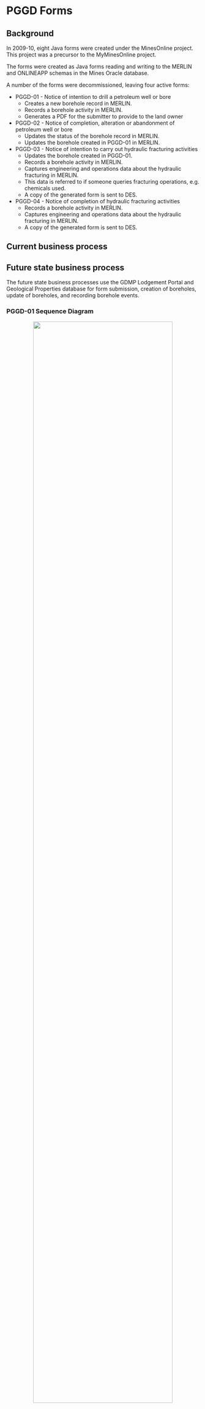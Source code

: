 # PGGD Forms

## Background

In 2009-10, eight Java forms were created under the MinesOnline project. This project was a precursor to the MyMinesOnline project.

The forms were created as Java forms reading and writing to the MERLIN and ONLINEAPP schemas in the Mines Oracle database.

A number of the forms were decommissioned, leaving four active forms:

* PGGD-01 - Notice of intention to drill a petroleum well or bore
  * Creates a new borehole record in MERLIN.  
  * Records a borehole activity in MERLIN.
  * Generates a PDF for the submitter to provide to the land owner  
* PGGD-02 - Notice of completion, alteration or abandonment of petroleum well or bore
  * Updates the status of the borehole record in MERLIN.  
  * Updates the borehole created in PGGD-01 in MERLIN.  
* PGGD-03 - Notice of intention to carry out hydraulic fracturing activities  
  * Updates the borehole created in PGGD-01.  
  * Records a borehole activity in MERLIN.  
  * Captures engineering and operations data about the hydraulic fracturing in MERLIN.  
  * This data is referred to if someone queries fracturing operations, e.g. chemicals used.  
  * A copy of the generated form is sent to DES.  
* PGGD-04 - Notice of completion of hydraulic fracturing activities
  * Records a borehole activity in MERLIN.
  * Captures engineering and operations data about the hydraulic fracturing in MERLIN.  
  * A copy of the generated form is sent to DES.  

## Current business process

## Future state business process

The future state business processes use the GDMP Lodgement Portal and Geological Properties database for form submission, creation of boreholes, update of boreholes, and recording borehole events.

### PGGD-01 Sequence Diagram

<p align="center">
<img src="https://github.com/geological-survey-of-queensland/gsq-lodgement-portal/blob/master/images/Sequence-Diagram-PGGD-01.png" width="85%"><br>
Figure 1: PGGD-01 sequence diagram</p>

#### To-be PGGD-01 business process

1. The operator will use the **Notice of intention to drill a well or bore** Word template (or their own template) to enter the details currently entered into the existing PGGD-01 form.  
    a. This notice is given to the landholder by the operator.  
    b. The operator will provide a copy of the completed template to the department.  
1. The operator completes the new Lodgement Portal PGGD-01 online form and attaches the **Notice of intention**.
1. On submission, a new borehole is created in the Geological Properties database using the data submitted in the PGGD-01 form. The status is set to **Proposed**.
1. An email is sent to the submitter acknowledging the submission. This email contains the **Borehole PID** and instructions for how to use this PID as the unique identifier for the later form submissions.
1. The following business rules are applied:  
    a. The Well Name must be unique, i.e. not in Geoproperties DB.  
    b. The Estimated Commencement Date must be 10 business days after today.  

### PGGD-02 Sequence Diagram

<p align="center">
<img src="https://github.com/geological-survey-of-queensland/gsq-lodgement-portal/blob/master/images/Sequence-Diagram-PGGD-02.png" width="85%"><br>
Figure 2: PGGD-02 sequence diagram</p>

#### To-be PGGD-02 business process

1. The operator will use the **Notice of completion, alteration or abandonment of a well or bore** Word template (or their own template) to enter the details currently entered into the existing PGGD-02 form.  
    a. This notice is given to the landholder by the operator.  
    b. The operator will provide a copy of the completed template to the department.  
1. The operator completes the new Lodgement Portal PGGD-02 online form and attaches the **Notice of completion**.
1. . A new ‘Status’ and ‘Status Event’ with a ‘Start Date’ and ‘End Date’ will be created in the ‘Status History’ table.

If Notice type ( selected on the form) = Completion or Cased and Suspended then the form displays Drill start date and Rig release date; if Notice type = Alteration Abandonment, Water Observation Borehole, Water Supply Borehole and Producing Hydrocarbons then the form displays Activity start date and Activity end date.
If Notice type = Never Drilled then do not display any dates
If Notice type = Not Drilled then create new Status = Never Used and Status Event = Never Drilled and Status Start Date = Date of lodgement of form.
If Notice type = Cased and Suspended then create new Status = Cased and Suspended and Status Event = Cased & Suspended and Status Start Date = Rig Release Date.
If Notice type = Water Observation Borehole then create new Status = Monitoring and Status Event = Conversion to Water Observation Borehole and Status Start Date = Activity End Date
If Notice type = Water Supply Borehole then create new Status = Water Supply and Status Event = Converted to Water Supply Borehole and Status Start Date = Activity End Date
If Notice Type = Producing Hydrocarbons then create new Status = On Production and Status Event = Producing Hydrocarbons.  Status Start Date = Activity Start Date and Status End Date = Activity End Date.
Drill start date links to Drill Start Date in Boreholes
Rig release date links to Rig Release Date in Boreholes
Activity start date links to Status Start Date in Boreholes as below
Activity end date links to Status End Date in Boreholes as below
If Notice type = Completion, then new Status must be created with Status = Completed, and Status Event = Completion.  Status Start Date is Rig Release date
If Notice type = Alteration, date fields are Activity start date and Activity end date
If Notice type = Alteration, then need to create a new Status = Previous Status, Status Event = Alteration and Activity start date links to Status Start Date and Activity end date links to Status End Date.
If Notice type = Abandonment, date fields are Activity start date and Activity end data
If Notice type = Abandonment, then create a new Status = Capped and Abandoned with Status Event = Abandonment and Activity start date links to Status Start Date and Activity end date links to Status End Date.
1. An email is sent to the submitter acknowledging the submission. This email contains the **Borehole PID** and instructions for how to use this PID as the unique identifier.

### PGGD-03 Sequence Diagram

<p align="center">
<img src="https://github.com/geological-survey-of-queensland/gsq-lodgement-portal/blob/master/images/Sequence-Diagram-PGGD-03.png" width="85%"><br>
Figure 3: PGGD-03 sequence diagram</p>

#### To-be PGGD-03 business process

1. The operator will use the **Notice of intention to carry out hydraulic fracturing activities** Word template (or their own template) to enter the details currently entered into the existing PGGD-01 form.  
    a. This notice is given to the landholder by the operator.  
    b. The operator will provide a copy of the completed template to the department.  
1. The operator completes the new Lodgement Portal PGGD-03 online form and attaches the **Notice of intention**.
1. On form submission, a new borehole status event **Hydraulic fracturing on notice** is created in the Geological Properties database table **Borehole_status**. The status_start_date is set to the **Estimated commencement date** captured in the form and status_end_date is set to the **Estimated completion date** captured in the form.
1. An email is sent to the submitter acknowledging the form submission.

### PGGD-04 Sequence Diagram

<p align="center">
<img src="https://github.com/geological-survey-of-queensland/gsq-lodgement-portal/blob/master/images/Sequence-Diagram-PGGD-04.png" width="85%"><br>
Figure 4: PGGD-04 sequence diagram</p>

#### To-be PGGD-04 business process

1. The operator will use the **Notice of completion of hydraulic fracturing activities** Word template (or their own template) to enter the details currently entered into the existing PGGD-04 form.  
    a. This form includes the summary of the actual composition of the hydraulic fracturing fluid used.  
    b. This notice is given to the landholder by the operator.  
    c. The operator will provide a copy of the completed template to the department.
1. The operator completes the new Lodgement Portal PGGD-04 online form and attaches the **Notice of completion**.
1. If the end status is **Completion** or **Partial Completion**, the operator attaches a **detailed actual composition** of the hydraulic fracturing fluids used.
1. If the operator answers "Yes" to the question of "_Did any incidents occur that may have resulted in environmental harm or caused an adverse impact on any underlying or overlying acuifiers whilst undertaking activities?_": The submitter must attach a detailed statement of the incident using the Word template **Hydraulic Fracturing Incident Report**.
1. If Completion Status = Abandoned then the Status with the Status Event of Hydraulic fracturing on notice changes the Status Event to Hydraulic fracturing abandoned and Activity end date is added to or replaces the Status End Date.
If Completion Status = Partial Completion, Alteration, Completion or Other then  Status with the Status Event of Hydraulic fracturing on notice must have the Status Event changed from Hydraulic fracturing on notice to Completion of hydraulic fracturing and Fracturing start date overwrites Status Start Date and Fracturing end date overwrites Status End Date.
1. The uploaded documents are recorded as a Dataset_resource against the borehole in the Geological Properties database.
1. An email is sent to the submitter acknowledging the form submission.

## Technology

### Technology as-is

<p align="center">
<img src="https://github.com/geological-survey-of-queensland/gsq-lodgement-portal/blob/master/images/PGGD-tech-as-is.png" width="40%"><br>
Figure 5: PGGD technology as-is</p>

### Technology to-be

<p align="center">
<img src="https://github.com/geological-survey-of-queensland/gsq-lodgement-portal/blob/master/images/PGGD-forms-tech-architecture.png" width="80%"><br>
Figure 6: PGGD technology to-be</p>

## Forms as-is

### PGGD-01 as-is

<p align="center">
<img src="https://github.com/geological-survey-of-queensland/gsq-lodgement-portal/blob/master/images/PGGD01_form.png" width="90%"><br>
Figure 7: PGGD-01 Form</p>

### PGGD-02 as-is

<p align="center">
<img src="https://github.com/geological-survey-of-queensland/gsq-lodgement-portal/blob/master/images/PGGD02_form.png" width="95%"><br>
Figure 8: PGGD-02 Form</p>

### PGGD-03 as-is

<p align="center">
<img src="https://github.com/geological-survey-of-queensland/gsq-lodgement-portal/blob/master/images/PGGD03_form.png" width="100%"><br>
Figure 9: PGGD-03 Form</p>

### PGGD-04 as-is

<p align="center">
<img src="https://github.com/geological-survey-of-queensland/gsq-lodgement-portal/blob/master/images/PGGD04_form.png" width="100%"><br>
Figure 10: PGGD-04 Form</p>

### PGGD-01 Notice as-is

This is the document that is generated as PDF and emailed to the submitter:  
[PGGD-01 Notice of intention to drill a well or bore](https://github.com/geological-survey-of-queensland/gsq-lodgement-portal/blob/master/images/PGGD01-notice.pdf)

### PGGD-02 Notice as-is

This is the document that is generated as PDF and emailed to the submitter:  
[PGGD-02 Notice of completion, alteration or abandonment of a well or bore](https://github.com/geological-survey-of-queensland/gsq-lodgement-portal/blob/master/images/PGGD02-notice.pdf)

### PGGD-03 Notice as-is

This is the document that is generated as PDF and emailed to the submitter:  
[PGGD-03 Notice of intention to carry out hydraulic fracturing activities](https://github.com/geological-survey-of-queensland/gsq-lodgement-portal/blob/master/images/PGGD03-notice.pdf)

### PGGD-04 Notice as-is

This is the document that is generated as PDF and emailed to the submitter:  
[PGGD-04 Notice of completion of hydraulic fracturing activities](https://github.com/geological-survey-of-queensland/gsq-lodgement-portal/blob/master/images/PGGD04-notice.pdf)

## PGGD Forms to-be

### PGGD-01 form to be
Click here to view the form:  
[PGGD-01 Notice of intention to drill a well or bore](https://rawcdn.githack.com/geological-survey-of-queensland/gsq-lodgement-portal/7137f8bd7e0720a27892fc637d24101f7147f830/pggd01.html)

### PGGD-02 form to be
Click here to view the form:  
[PGGD-02 Notice of completion, alteration or abandonment of a well or bore](https://rawcdn.githack.com/geological-survey-of-queensland/gsq-lodgement-portal/e9b7bc7ee62e0a9368773faf507d7753d10c15d3/pggd02.html)

### PGGD-03 form to be
Click here to view the form:  
[PGGD-03 Notice of intention to carry out hydraulic fracturing activities](https://rawcdn.githack.com/geological-survey-of-queensland/gsq-lodgement-portal/7137f8bd7e0720a27892fc637d24101f7147f830/pggd03.html)

### PGGD-04 form to be
Click here to view the form:  
[PGGD-04 Notice of completion of hydraulic fracturing activities](https://rawcdn.githack.com/geological-survey-of-queensland/gsq-lodgement-portal/7137f8bd7e0720a27892fc637d24101f7147f830/pggd04.html)

### Database schema as-is

The PGGD forms _write_ data to the following tables:

* QDEX ONLINEAPP.DOCUMENT:
* MERLIN BHF_BOREHOLES:
  * PGGD-01 creates a new borehole record in this table  
  * PGGD-02 updates the borehole record in this table
* EPF_COMPANY_REPORTS
* MERLIN BHF_BOREHOLE_ACTIVITY: Records the FRAC activity type only  
  * PGGD-03 writes INTENTION against the BORE_ID with a START_DATE ad END_DATE
  * PGGD-04 writes the STATUS of the activity with a START_DATE ad END_DATE:
    * C - Completion
    * AL - Alteration
    * O - Other
    * PC - Partial completion
    * AB - Abandoned
* MERLIN BHF_MATERIALS_USED

The PGGD-03 and PGGD-04 forms _read_ from the following tables:

* MERLIN BHF_MATERIALS_USED - this populates the fluids and chemicals drop-down field values  

<p align="center">
<img src="https://github.com/geological-survey-of-queensland/gsq-lodgement-portal/blob/master/images/PGGD-db-schema-as-is.png" width="80%"><br>
Figure 15: PGGD database schema</p>

### Database schema to-be

The to-be PGGD forms use the Lodgement Portal database schema and the Geological Properties database schema.

## Data migration

To-do
